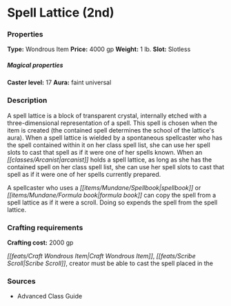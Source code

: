 ﻿---
Title: "Spell Lattice (2nd)"
Type: "Wondrous Item"
Price: "4000 gp"
Weight: "1 lb."
Slot: "Slotless"
Caster level: "17"
Aura: "faint universal"
Description: |
  "A _spell lattice_ is a block of transparent crystal, internally etched with a three-dimensional representation of a spell. This spell is chosen when the item is created (the contained spell determines the school of the lattice's aura). When a _spell lattice_ is wielded by a spontaneous spellcaster who has the spell contained within it on her class spell list, she can use her spell slots to cast that spell as if it were one of her spells known. When an arcanist holds a _spell lattice_, as long as she has the contained spell on her class spell list, she can use her spell slots to cast that spell as if it were one of her spells currently prepared.
  A spellcaster who uses a spellbook or formula book can copy the spell from a _spell lattice_ as if it were a scroll. Doing so expends the spell from the _spell lattice_."
Crafting cost: "2000 gp"
Sources: "['Advanced Class Guide']"
---

# Spell Lattice (2nd)

### Properties

**Type:** Wondrous Item **Price:** 4000 gp **Weight:** 1 lb. **Slot:** Slotless

##### Magical properties

**Caster level:** 17 **Aura:** faint universal

### Description

A spell lattice is a block of transparent crystal, internally etched with a three-dimensional representation of a spell. This spell is chosen when the item is created (the contained spell determines the school of the lattice's aura). When a spell lattice is wielded by a spontaneous spellcaster who has the spell contained within it on her class spell list, she can use her spell slots to cast that spell as if it were one of her spells known. When an _[[classes/Arcanist|arcanist]]_ holds a spell lattice, as long as she has the contained spell on her class spell list, she can use her spell slots to cast that spell as if it were one of her spells currently prepared.

A spellcaster who uses a _[[items/Mundane/Spellbook|spellbook]]_ or _[[items/Mundane/Formula book|formula book]]_ can copy the spell from a spell lattice as if it were a scroll. Doing so expends the spell from the spell lattice.

### Crafting requirements

**Crafting cost:** 2000 gp

_[[feats/Craft Wondrous Item|Craft Wondrous Item]]_, _[[feats/Scribe Scroll|Scribe Scroll]]_, creator must be able to cast the spell placed in the

### Sources

* Advanced Class Guide